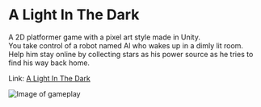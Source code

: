 # A Light In The Dark

A 2D platformer game with a pixel art style made in Unity.\
You take control of a robot named Al who wakes up in a dimly lit room.\
Help him stay online by collecting stars as his power source as he tries to find his way back home.

Link: [A Light In The Dark](https://ferric-buoy.itch.io/a-light-in-the-dark)

![Image of gameplay](https://img.itch.zone/aW1hZ2UvODM2NjAzLzQ2OTM5MzIucG5n/794x1000/ODgV7P.png)

